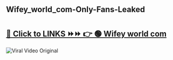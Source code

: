 
 ## Wifey_world_com-Only-Fans-Leaked

# <h2><a href="https://clipsfans.com/Wifey_world_com&ref=git">🔗 Click to LINKS ⏩⏩ 👉 🟢 Wifey world com </a></h2>

<a href="https://clipsfans.com/Wifey_world_com&ref=git" rel="nofollow" data-target="animated-image.originalLink"><img src="https://i.ibb.co.com/xMMVF88/686577567.gif" alt="Viral Video Original" style="max-width: 100%; display: inline-block;" data-target="animated-image.originalImage"></a>
